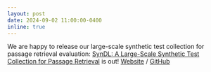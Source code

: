 ```yaml
---
layout: post
date: 2024-09-02 11:00:00-0400
inline: true
---
```


We are happy to release our large-scale synthetic test collection for passage retrieval evaluation: <a href="https://arxiv.org/abs/2408.16312">SynDL: A Large-Scale Synthetic Test Collection for Passage Retrieval</a> is out! <a href="https://rahmanidashti.github.io/SynDL/">Website</a> / <a href="https://github.com/rahmanidashti/SynDL">GitHub</a> 